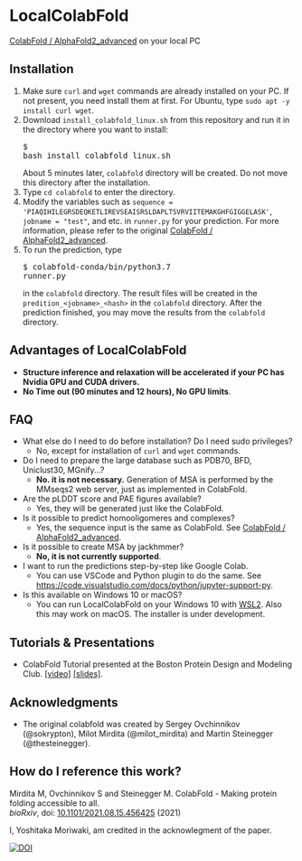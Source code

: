 # LocalColabFold

[ColabFold / AlphaFold2_advanced](https://colab.research.google.com/github/sokrypton/ColabFold/blob/main/beta/AlphaFold2_advanced.ipynb) on your local PC

## Installation

1. Make sure `curl` and `wget` commands are already installed on your PC. If not present, you need install them at first. For Ubuntu, type `sudo apt -y install curl wget`.
2. Download `install_colabfold_linux.sh` from this repository and run it in the directory where you want to install:<pre>$ bash install_colabfold_linux.sh</pre>About 5 minutes later, `colabfold` directory will be created. Do not move this directory after the installation.
3. Type `cd colabfold` to enter the directory.
4. Modify the variables such as `sequence = 'PIAQIHILEGRSDEQKETLIREVSEAISRSLDAPLTSVRVIITEMAKGHFGIGGELASK'`, `jobname = "test"`, and etc. in `runner.py` for your prediction. For more information, please refer to the original [ColabFold / AlphaFold2_advanced](https://colab.research.google.com/github/sokrypton/ColabFold/blob/main/beta/AlphaFold2_advanced.ipynb).
5. To run the prediction, type <pre>$ colabfold-conda/bin/python3.7 runner.py</pre>in the `colabfold` directory. The result files will be created in the `predition_<jobname>_<hash>` in the `colabfold` directory. After the prediction finished, you may move the results from the `colabfold` directory.

## Advantages of LocalColabFold
- **Structure inference and relaxation will be accelerated if your PC has Nvidia GPU and CUDA drivers.**
- **No Time out (90 minutes and 12 hours), No GPU limits**.

## FAQ
- What else do I need to do before installation? Do I need sudo privileges?
  - No, except for installation of `curl` and `wget` commands.
- Do I need to prepare the large database such as PDB70, BFD, Uniclust30, MGnify...?
  - **No. it is not necessary.** Generation of MSA is performed by the MMseqs2 web server, just as implemented in ColabFold.
- Are the pLDDT score and PAE figures available?
  - Yes, they will be generated just like the ColabFold.
- Is it possible to predict homooligomeres and complexes?
  - Yes, the sequence input is the same as ColabFold. See [ColabFold / AlphaFold2_advanced](https://colab.research.google.com/github/sokrypton/ColabFold/blob/main/beta/AlphaFold2_advanced.ipynb).
- Is it possible to create MSA by jackhmmer?
  - **No, it is not currently supported**.
- I want to run the predictions step-by-step like Google Colab.
  - You can use VSCode and Python plugin to do the same. See https://code.visualstudio.com/docs/python/jupyter-support-py.
- Is this available on Windows 10 or macOS?
  - You can run LocalColabFold on your Windows 10 with [WSL2](https://docs.microsoft.com/en-us/windows/wsl/install-win10). Also this may work on macOS. The installer is under development.

## Tutorials & Presentations
- ColabFold Tutorial presented at the Boston Protein Design and Modeling Club. [[video]](https://www.youtube.com/watch?v=Rfw7thgGTwI) [[slides]](https://docs.google.com/presentation/d/1mnffk23ev2QMDzGZ5w1skXEadTe54l8-Uei6ACce8eI).

## Acknowledgments
- The original colabfold was created by Sergey Ovchinnikov (@sokrypton), Milot Mirdita (@milot_mirdita) and Martin Steinegger (@thesteinegger).

## How do I reference this work?

Mirdita M, Ovchinnikov S and Steinegger M. ColabFold - Making protein folding accessible to all.
<br />
*bioRxiv*, doi: [10.1101/2021.08.15.456425](https://www.biorxiv.org/content/10.1101/2021.08.15.456425) (2021)

I, Yoshitaka Moriwaki, am credited in the acknowlegment of the paper.

[![DOI](https://zenodo.org/badge/doi/10.5281/zenodo.5123296.svg)](https://doi.org/10.5281/zenodo.5123296)